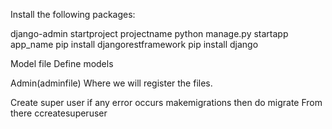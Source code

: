 Install the following packages:

django-admin startproject projectname
python manage.py startapp app_name
pip install djangorestframework
pip install django


Model file
Define models

Admin(adminfile)
Where we will register the files.

Create super user if any  error occurs makemigrations then do migrate
From there ccreatesuperuser

